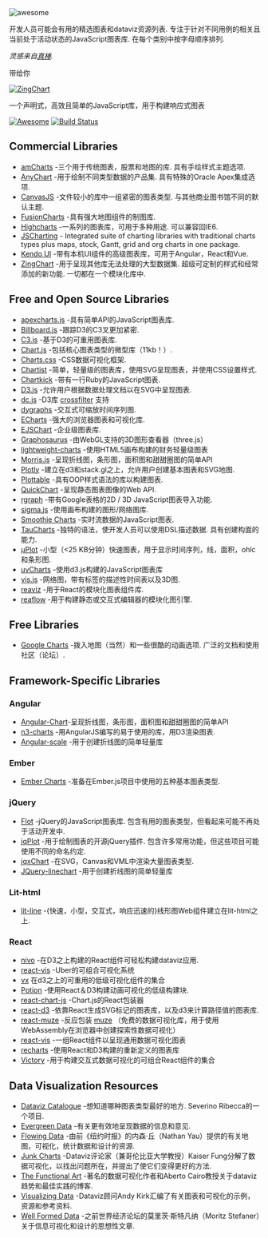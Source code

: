 <div class="github-widget" data-repo="zingchart/awesome-charting"></div>


<img src="https://cdn.rawgit.com/zingchart/awesome-charting/media/assets/awesome-charting.svg" alt="awesome">

开发人员可能会有用的精选图表和dataviz资源列表. 专注于针对不同用例的相关且当前处于活动状态的JavaScript图表库. 在每个类别中按字母顺序排列.

*灵感来自<a href="https://github.com/sindresorhus/awesome">真棒</a>.*


带给你 

[![ZingChart](https://github.com/zingchart/awesome-charting/blob/assets/assets/zingchart-logo-full-color.svg?raw=true)](https://www.zingchart.com)

一个声明式，高效且简单的JavaScript库，用于构建响应式图表

[![Awesome](https://cdn.rawgit.com/sindresorhus/awesome/d7305f38d29fed78fa85652e3a63e154dd8e8829/media/badge.svg)](https://github.com/sindresorhus/awesome) [![Build Status](https://travis-ci.org/zingchart/awesome-charting.svg?branch=master)](https://travis-ci.org/zingchart/awesome-charting)


## Commercial Libraries
* [amCharts](https://www.amcharts.com/)  -三个用于传统图表，股票和地图的库. 具有手绘样式主题选项.
* [AnyChart](http://www.anychart.com/)  -用于绘制不同类型数据的产品集. 具有特殊的Oracle Apex集成选项.
* [CanvasJS](http://canvasjs.com/)  -文件较小的库中一组紧密的图表类型. 与其他商业图书馆不同的默认主题.
* [FusionCharts](http://www.fusioncharts.com/) -具有强大地图组件的制图库.
* [Highcharts](http://www.highcharts.com/)  -一系列的图表库，可用于多种用途. 可以兼容回IE6.
* [JSCharting](https://JSCharting.com/) - Integrated suite of charting libraries with traditional charts types plus maps, stock, Gantt, grid and org charts in one package.
* [Kendo UI](https://www.telerik.com/kendo-ui) -带有本机UI组件的高级图表库，可用于Angular，React和Vue.
* [ZingChart](http://www.zingchart.com)  -用于呈现其他库无法处理的大型数据集. 超级可定制的样式和经常添加的新功能. 一切都在一个模块化库中.

## Free and Open Source Libraries
* [apexcharts.js](https://github.com/apexcharts/apexcharts.js) -具有简单API的JavaScript图表库.
* [Billboard.js](https://naver.github.io/billboard.js/) -跟踪D3的C3叉更加紧密.
* [C3.js](http://c3js.org/) -基于D3的可重用图表库.
* [Chart.js](http://www.chartjs.org/) -包括核心图表类型的微型库（11kb！）.
* [Charts.css](https://chartscss.org/) -CSS数据可视化框架.
* [Chartist](https://gionkunz.github.io/chartist-js/) -简单，轻量级的图表库，使用SVG呈现图表，并使用CSS设置样式.
* [Chartkick](https://github.com/ankane/chartkick) -带有一行Ruby的JavaScript图表.
* [D3.js](https://d3js.org/) -允许用户根据数据处理文档以在SVG中呈现图表.
* [dc.js](https://dc-js.github.io/dc.js/) -D3库 [crossfilter](http://square.github.io/crossfilter/) 支持
* [dygraphs](https://github.com/danvk/dygraphs) -交互式可缩放时间序列图.
* [ECharts](https://github.com/ecomfe/echarts) -强大的浏览器图表和可视化库.
* [EJSChart](https://github.com/EmpriseCorporation/EJSCharts) -企业级图表库.
* [Graphosaurus](https://github.com/frewsxcv/graphosaurus) -由WebGL支持的3D图形查看器（three.js）
* [lightweight-charts](https://github.com/tradingview/lightweight-charts) -使用HTML5画布构建的财务轻量级图表
* [Morris.js](http://morrisjs.github.io/morris.js) -呈现折线图，条形图，面积图和甜甜圈图的简单API
* [Plotly](https://github.com/plotly/plotly.js) -建立在d3和stack.gl之上，允许用户创建基本图表和SVG地图.
* [Plottable](https://github.com/palantir/plottable) -具有OOP样式语法的库以构建图表.
* [QuickChart](https://github.com/typpo/quickchart) -呈现静态图表图像的Web API.
* [rgraph](http://www.rgraph.net/) -带有Google表格的2D / 3D JavaScript图表导入功能.
* [sigma.js](https://github.com/jacomyal/sigma.js) -使用画布构建的图形/网络图库.
* [Smoothie Charts](https://github.com/joewalnes/smoothie) -实时流数据的JavaScript图表.
* [TauCharts](https://www.taucharts.com/)  -独特的语法，使开发人员可以使用DSL描述数据. 具有创建构面的能力.
* [μPlot](https://github.com/leeoniya/uPlot) -小型（&lt;25 KB分钟）快速图表，用于显示时间序列，线，面积，ohlc和条形图.
* [uvCharts](https://github.com/imaginea/uvCharts) -使用d3.js构建的JavaScript图表库
* [vis.js](http://visjs.org/) -网络图，带有标签的描述性时间表以及3D图.
* [reaviz](https://reaviz.io) -用于React的模块化图表组件库.
* [reaflow](https://reaflow.dev) -用于构建静态或交互式编辑器的模块化图引擎. 

## Free Libraries
* [Google Charts](https://developers.google.com/chart/)  -拨入地图（当然）和一些很酷的动画选项. 广泛的文档和使用社区（论坛）.

## Framework-Specific Libraries
### Angular
* [Angular-Chart](http://jtblin.github.io/angular-chart.js)-呈现折线图，条形图，面积图和甜甜圈图的简单API
* [n3-charts](https://github.com/n3-charts/line-chart) -用AngularJS编写的易于使用的库，用D3渲染图表.
* [Angular-scale](https://github.com/kirillstepkin/scale) -用于创建折线图的简单轻量库

### Ember
* [Ember Charts](http://addepar.github.io/ember-charts/#/overview) -准备在Ember.js项目中使用的五种基本图表类型.

### jQuery
* [Flot](http://www.flotcharts.org/)  -jQuery的JavaScript图表库. 包含有用的图表类型，但看起来可能不再处于活动开发中.
* [jqPlot](http://www.jqplot.com)  -用于绘制图表的开源jQuery插件. 包含许多常用功能，但这些项目可能使用不同的命名约定.
* [jqxChart](http://www.jqwidgets.com/jquery-widgets-documentation/documentation/jqxchart/jquery-chart-getting-started.htm) -在SVG，Canvas和VML中渲染大量图表类型.
* [JQuery-linechart](https://github.com/kirillstepkin/jquery-linechart) -用于创建折线图的简单轻量库

### Lit-html
* [lit-line](https://github.com/apinet/lit-line) -{快速，小型，交互式，响应迅速的}线形图Web组件建立在lit-html之上.

### React
* [nivo](https://github.com/plouc/nivo) -在D3之上构建的React组件可轻松构建dataviz应用.
* [react-vis](https://github.com/uber/react-vis) -Uber的可组合可视化系统
* [vx](https://vx-demo.now.sh/) 在d3之上的可重用的低级可视化组件的集合
* [Potion](http://numberpicture.com/build) -使用React＆D3构建动画可视化的低级构建块.
* [react-chart-js](https://github.com/jerairrest/react-chartjs-2) -Chart.js的React包装器
* [react-d3](https://github.com/esbullington/react-d3) -依靠React生成SVG标记的图表库，以及d3来计算路径值的图表库.
* [react-muze](https://github.com/chartshq/react-muze) -反应包装 [muze](https://muzejs.org/) （免费的数据可视化库，用于使用WebAssembly在浏览器中创建探索性数据可视化）
* [react-vis](https://github.com/uber-common/react-vis) -一组React组件以呈现通用数据可视化图表
* [recharts](http://recharts.org) -使用React和D3构建的重新定义的图表库
* [Victory](https://github.com/FormidableLabs/victory) -用于构建交互式数据可视化的可组合React组件的集合

## Data Visualization Resources
* [Dataviz Catalogue](http://datavizcatalogue.com)  -想知道哪种图表类型最好的地方.  Severino Ribecca的一个项目.
* [Evergreen Data](http://stephanieevergreen.com) -有关更有效地呈现数据的信息和意见.
* [Flowing Data](http://flowingdata.com) -由前《纽约时报》的内森·丘（Nathan Yau）提供的有关地图，可视化，统计数据和设计的资源.
* [Junk Charts](http://junkcharts.typepad.com) -Dataviz评论家（兼哥伦比亚大学教授）Kaiser Fung分解了数据可视化，以找出问题所在，并提出了使它们变得更好的方法.
* [The Functional Art](http://www.thefunctionalart.com) -著名的数据可视化作者和Aberto Cairo教授关于dataviz趋势和最佳实践的博客.
* [Visualizing Data](http://www.visualisingdata.com) -Dataviz顾问Andy Kirk汇编了有关图表和可视化的示例，资源和参考资料.
* [Well Formed Data](http://well-formed-data.net/archives/1210/little-boxes) -之前世界经济论坛的莫里茨·斯特凡纳（Moritz Stefaner）关于信息可视化和设计的思想性文章.
